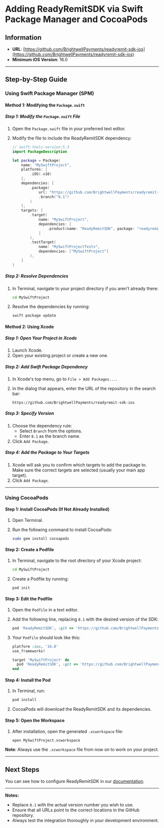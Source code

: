 
# Adding ReadyRemitSDK via Swift Package Manager and CocoaPods

## Information

- **URL**: [https://github.com/BrightwellPayments/readyremit-sdk-ios](https://github.com/BrightwellPayments/readyremit-sdk-ios)
- **Minimum iOS Version**: 16.0

---

## Step-by-Step Guide

### Using Swift Package Manager (SPM)

#### Method 1: Modifying the `Package.swift`

##### **Step 1: Modify the `Package.swift` File**

1. Open the `Package.swift` file in your preferred text editor.
2. Modify the file to include the ReadyRemitSDK dependency:

   ```swift
   // swift-tools-version:5.3
   import PackageDescription

   let package = Package(
       name: "MySwiftProject",
       platforms: [
           .iOS(.v16)
       ],
       dependencies: [
           .package(
               url: "https://github.com/BrightwellPayments/readyremit-sdk-ios",
               .branch("8.1")
           )
       ],
       targets: [
           .target(
               name: "MySwiftProject",
               dependencies: [
                   .product(name: "ReadyRemitSDK", package: "readyremit-sdk-ios")
               ]
           ),
           .testTarget(
               name: "MySwiftProjectTests",
               dependencies: ["MySwiftProject"]
           ),
       ]
   )
   ```

##### **Step 2: Resolve Dependencies**

1. In Terminal, navigate to your project directory if you aren't already there:

   ```bash
   cd MySwiftProject
   ```

2. Resolve the dependencies by running:

   ```bash
   swift package update
   ```

#### Method 2: Using Xcode

##### **Step 1: Open Your Project in Xcode**

1. Launch Xcode.
2. Open your existing project or create a new one.

##### **Step 2: Add Swift Package Dependency**

1. In Xcode's top menu, go to `File > Add Packages...`.
2. In the dialog that appears, enter the URL of the repository in the search bar:

   ```
   https://github.com/BrightwellPayments/readyremit-sdk-ios
   ```

##### **Step 3: Specify Version**

1. Choose the dependency rule:
    - Select `Branch` from the options.
    - Enter `8.1` as the branch name.
2. Click `Add Package`.

##### **Step 4: Add the Package to Your Targets**

1. Xcode will ask you to confirm which targets to add the package to. Make sure the correct targets are selected (usually your main app target).
2. Click `Add Package`.

---

### Using CocoaPods

#### **Step 1: Install CocoaPods (If Not Already Installed)**

1. Open Terminal.
2. Run the following command to install CocoaPods:

   ```bash
   sudo gem install cocoapods
   ```

#### **Step 2: Create a Podfile**

1. In Terminal, navigate to the root directory of your Xcode project:

   ```bash
   cd MySwiftProject
   ```

2. Create a Podfile by running:

   ```bash
   pod init
   ```

#### **Step 3: Edit the Podfile**

1. Open the `Podfile` in a text editor.
2. Add the following line, replacing `8.1` with the desired version of the SDK:

   ```ruby
   pod 'ReadyRemitSDK', :git => 'https://github.com/BrightwellPayments/readyremit-sdk-ios.git', :branch => '8.1'
   ```

3. Your `Podfile` should look like this:

   ```ruby
   platform :ios, '16.0'
   use_frameworks!

   target 'MySwiftProject' do
     pod 'ReadyRemitSDK', :git => 'https://github.com/BrightwellPayments/readyremit-sdk-ios.git', :branch => '8.1'
   end
   ```

#### **Step 4: Install the Pod**

1. In Terminal, run:

   ```bash
   pod install
   ```

2. CocoaPods will download the ReadyRemitSDK and its dependencies.

#### **Step 5: Open the Workspace**

1. After installation, open the generated `.xcworkspace` file:

   ```bash
   open MySwiftProject.xcworkspace
   ```

**Note**: Always use the `.xcworkspace` file from now on to work on your project.

---

## Next Steps

You can see how to configure ReadyRemitSDK in our [documentation](https://developer.readyremit.com/docs/ios).

---

**Notes:**

- Replace `8.1` with the actual version number you wish to use.
- Ensure that all URLs point to the correct locations in the GitHub repository.
- Always test the integration thoroughly in your development environment.

